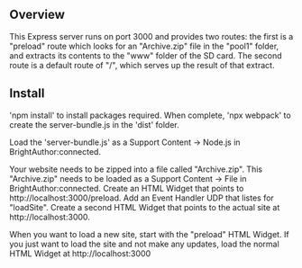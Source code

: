 ## Overview

This Express server runs on port 3000 and provides two routes: the first is a "preload" route which looks for an "Archive.zip" file in the "pool1" folder, and extracts its contents to the "www" folder of the SD card. The second route is a default route of "/", which serves up the result of that extract.

## Install

'npm install' to install packages required. When complete, 'npx webpack' to create the server-bundle.js in the 'dist' folder.

Load the 'server-bundle.js' as a Support Content -> Node.js in BrightAuthor:connected.

Your website needs to be zipped into a file called "Archive.zip". This "Archive.zip" needs to be loaded as a Support Content -> File in BrightAuthor:connected. Create an HTML Widget that points to http://localhost:3000/preload. Add an Event Handler UDP that listes for "loadSite". Create a second HTML Widget that points to the actual site at http://localhost:3000.

When you want to load a new site, start with the "preload" HTML Widget. If you just want to load the site and not make any updates, load the normal HTML Widget at http://localhost:3000
